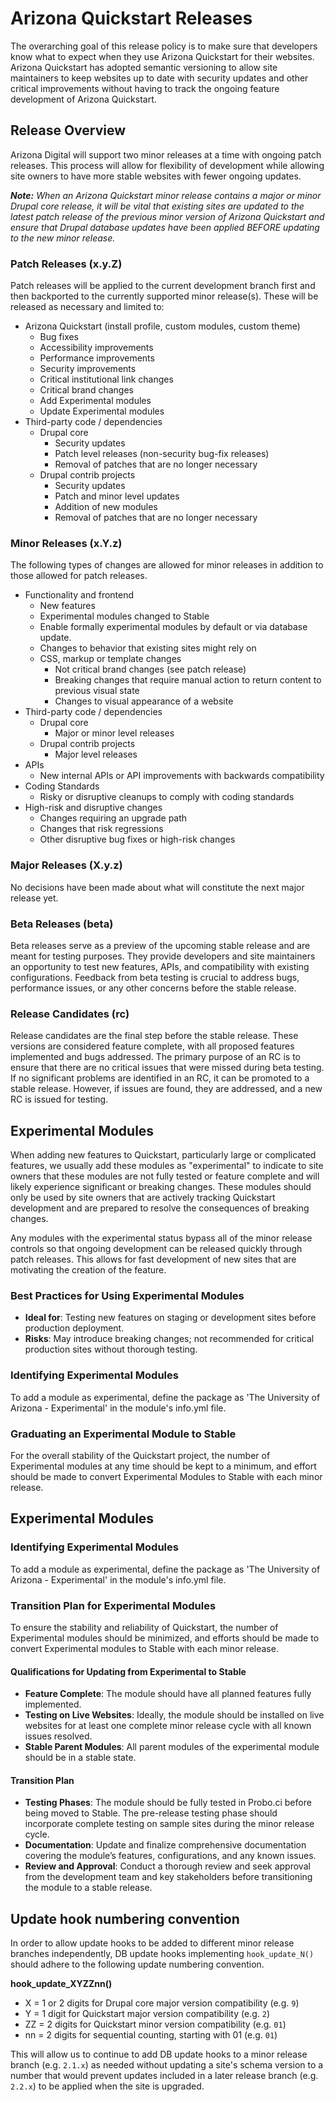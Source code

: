 # Arizona Quickstart Releases
The overarching goal of this release policy is to make sure that developers know what to expect when they use Arizona Quickstart for their websites. Arizona Quickstart has adopted semantic versioning to allow site maintainers to keep websites up to date with security updates and other critical improvements without having to track the ongoing feature development of Arizona Quickstart.

## Release Overview
Arizona Digital will support two minor releases at a time with ongoing patch releases. This process will allow for flexibility of development while allowing site owners to have more stable websites with fewer ongoing updates.

_**Note:** When an Arizona Quickstart minor release contains a major or minor Drupal core release, it will be vital that existing sites are updated to the latest patch release of the previous minor version of Arizona Quickstart and ensure that Drupal database updates have been applied BEFORE updating to the new minor release._

### Patch Releases (x.y.Z)
Patch releases will be applied to the current development branch first and then backported to the currently supported minor release(s). These will be released as necessary and limited to:
- Arizona Quickstart (install profile, custom modules, custom theme)
  - Bug fixes
  - Accessibility improvements
  - Performance improvements
  - Security improvements
  - Critical institutional link changes
  - Critical brand changes
  - Add Experimental modules
  - Update Experimental modules
- Third-party code / dependencies
  - Drupal core
    - Security updates
    - Patch level releases (non-security bug-fix releases)
    - Removal of patches that are no longer necessary
  - Drupal contrib projects
    - Security updates
    - Patch and minor level updates
    - Addition of new modules
    - Removal of patches that are no longer necessary

### Minor Releases (x.Y.z)
The following types of changes are allowed for minor releases in addition to those allowed for patch releases.
- Functionality and frontend
  - New features
  - Experimental modules changed to Stable
  - Enable formally experimental modules by default or via database update.
  - Changes to behavior that existing sites might rely on
  - CSS, markup or template changes
    - Not critical brand changes (see patch release)
    - Breaking changes that require manual action to return content to previous visual state
    - Changes to visual appearance of a website
- Third-party code / dependencies
  - Drupal core
    - Major or minor level releases
  - Drupal contrib projects
    - Major level releases
- APIs
  - New internal APIs or API improvements with backwards compatibility
- Coding Standards
  - Risky or disruptive cleanups to comply with coding standards
- High-risk and disruptive changes
  - Changes requiring an upgrade path
  - Changes that risk regressions
  - Other disruptive bug fixes or high-risk changes

### Major Releases (X.y.z)
No decisions have been made about what will constitute the next major release yet.

<!-- The following may be revisited in the future -->
<!--
## Release Process
Each release will go through the same phases:
### Alpha phase (6 months)
The goal of the alpha phase is to work on new features, improvements and integrations to Quickstart without impacting live websites.
Each time a new release enters beta in anticipation of launch, a new branch will be created for the next minor release with an alpha tag. This is where all active development will take place.
### Alpha - Release Candidate phase (2-4 weeks prior to release)
The goal of this phase is to prepare a polished and stable release:
- Remove any “work in progress” code that had been added as part of a larger feature that is not yet complete.
- Complete a full accessibility review
- Complete integration testing
- Document on the website a complete list of all new features and changes. Highlight key new features.
### Stable Release (each March and September)
The goal of the stable release is to provide a version of Quickstart for The University of Arizona community to use that will be supported for a full year with security updates and bug fixes while minimizing any other disruptions.
### End of Life
Once two more releases of Quickstart are available (approximately one year from initial release), releases will no longer be supported. This means that they will not receive any further security updates or bug fixes.
-->

### Beta Releases (beta)
Beta releases serve as a preview of the upcoming stable release and are meant for testing purposes. They provide developers and site maintainers an opportunity to test new features, APIs, and compatibility with existing configurations. Feedback from beta testing is crucial to address bugs, performance issues, or any other concerns before the stable release.

### Release Candidates (rc)
Release candidates are the final step before the stable release. These versions are considered feature complete, with all proposed features implemented and bugs addressed. The primary purpose of an RC is to ensure that there are no critical issues that were missed during beta testing. If no significant problems are identified in an RC, it can be promoted to a stable release. However, if issues are found, they are addressed, and a new RC is issued for testing.

## Experimental Modules
When adding new features to Quickstart, particularly large or complicated
features, we usually add these modules as "experimental" to indicate to site
owners that these modules are not fully tested or feature complete and will
likely experience significant or breaking changes. These modules should only be
used by site owners that are actively tracking Quickstart development and are
prepared to resolve the consequences of breaking changes. 

Any modules with the experimental status bypass all of the minor release
controls so that ongoing development can be released quickly through patch
releases. This allows for fast development of new sites that are motivating the
creation of the feature.

### Best Practices for Using Experimental Modules
- **Ideal for**: Testing new features on staging or development sites before
  production deployment.
- **Risks**: May introduce breaking changes; not recommended for critical
  production sites without thorough testing.

### Identifying Experimental Modules
To add a module as experimental, define the package as 'The University of
Arizona - Experimental' in the module's info.yml file.

### Graduating an Experimental Module to Stable
For the overall stability of the Quickstart project, the number of Experimental
modules at any time should be kept to a minimum, and effort should be made to
convert Experimental Modules to Stable with each minor release.

## Experimental Modules

### Identifying Experimental Modules
To add a module as experimental, define the package as 'The University of
Arizona - Experimental' in the module's info.yml file.

### Transition Plan for Experimental Modules

To ensure the stability and reliability of Quickstart, the number of
Experimental modules should be minimized, and efforts should be made to convert
Experimental modules to Stable with each minor release.

#### Qualifications for Updating from Experimental to Stable
- **Feature Complete**: The module should have all planned features fully
  implemented.
- **Testing on Live Websites**: Ideally, the module should be installed on live
  websites for at least one complete minor release cycle with all known issues
  resolved.
- **Stable Parent Modules**: All parent modules of the experimental module
  should be in a stable state.

#### Transition Plan
- **Testing Phases**: The module should be fully tested in Probo.ci before being
  moved to Stable. The pre-release testing phase should incorporate complete
  testing on sample sites during the minor release cycle.
- **Documentation**: Update and finalize comprehensive documentation covering
  the module’s features, configurations, and any known issues.
- **Review and Approval**: Conduct a thorough review and seek approval from the
  development team and key stakeholders before transitioning the module to a
  stable release.
  
## Update hook numbering convention

In order to allow update hooks to be added to different minor release branches
independently, DB update hooks implementing `hook_update_N()` should adhere to
the following update numbering convention.

**hook_update_XYZZnn()**
- X = 1 or 2 digits for Drupal core major version compatibility (e.g. `9`)
- Y = 1 digit for Quickstart major version compatibility (e.g. `2`)
- ZZ = 2 digits for Quickstart minor version compatibility (e.g. `01`)
- nn = 2 digits for sequential counting, starting with 01 (e.g. `01`)

This will allow us to continue to add DB update hooks to a minor release branch
(e.g. `2.1.x`) as needed without updating a site's schema version to a number
that would prevent updates included in a later release branch (e.g. `2.2.x`) to
be applied when the site is upgraded.
